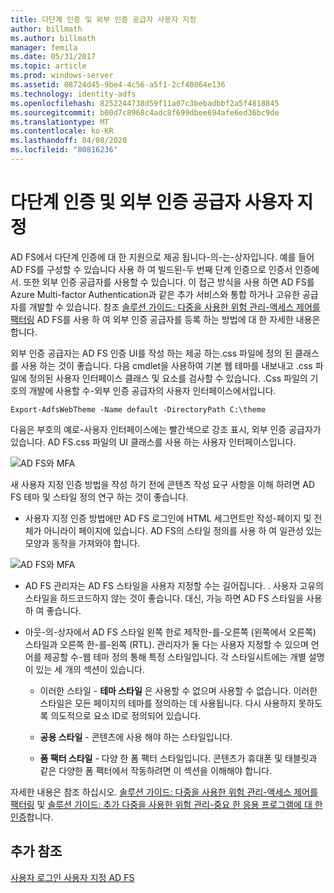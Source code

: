 ```yaml
---
title: 다단계 인증 및 외부 인증 공급자 사용자 지정
author: billmath
ms.author: billmath
manager: femila
ms.date: 05/31/2017
ms.topic: article
ms.prod: windows-server
ms.assetid: 08724d45-9be4-4c56-a5f1-2cf40864e136
ms.technology: identity-adfs
ms.openlocfilehash: 8252244738d59f11a07c3bebadbbf2a5f4818845
ms.sourcegitcommit: b00d7c8968c4adc8f699dbee694afe6ed36bc9de
ms.translationtype: MT
ms.contentlocale: ko-KR
ms.lasthandoff: 04/08/2020
ms.locfileid: "80816236"
---
```

# <a name="multi-factor-authentication-and-external-authentication-providers-customization"></a>다단계 인증 및 외부 인증 공급자 사용자 지정 



AD FS에서 다단계 인증에 대 한 지원으로 제공 됩니다\-의\-는\-상자입니다. 예를 들어 AD FS를 구성할 수 있습니다 사용 하 여 빌드된\-두 번째 단계 인증으로 인증서 인증에서. 또한 외부 인증 공급자를 사용할 수 있습니다. 이 접근 방식을 사용 하면 AD FS를 Azure Multi-factor Authentication과 같은 추가 서비스와 통합 하거나 고유한 공급자를 개발할 수 있습니다. 참조 [솔루션 가이드: 다중을 사용한 위험 관리\-액세스 제어를 팩터링](https://technet.microsoft.com/library/dn280937.aspx) AD FS를 사용 하 여 외부 인증 공급자를 등록 하는 방법에 대 한 자세한 내용은 합니다.  
  
외부 인증 공급자는 AD FS 인증 UI를 작성 하는 제공 하는.css 파일에 정의 된 클래스를 사용 하는 것이 좋습니다. 다음 cmdlet을 사용하여 기본 웹 테마를 내보내고 .css 파일에 정의된 사용자 인터페이스 클래스 및 요소를 검사할 수 있습니다. .Css 파일의 기호의 개발에 사용할 수\-외부 인증 공급자의 사용자 인터페이스에서입니다.  
  

    Export-AdfsWebTheme -Name default -DirectoryPath C:\theme  
 
  
다음은 부호의 예로\-사용자 인터페이스에는 빨간색으로 강조 표시, 외부 인증 공급자가 있습니다. AD FS.css 파일의 UI 클래스를 사용 하는 사용자 인터페이스입니다.  
  
![AD FS와 MFA](media/AD-FS-user-sign-in-customization/ADFS_Blue_Custom8.png)  
  
새 사용자 지정 인증 방법을 작성 하기 전에 콘텐츠 작성 요구 사항을 이해 하려면 AD FS 테마 및 스타일 정의 연구 하는 것이 좋습니다.  
  
-   사용자 지정 인증 방법에만 AD FS 로그인에 HTML 세그먼트만 작성\-페이지 및 전체가 아니라이 페이지에 있습니다. AD FS의 스타일 정의를 사용 하 여 일관성 있는 모양과 동작을 가져와야 합니다.  
  
![AD FS와 MFA](media/AD-FS-user-sign-in-customization/ADFS_Blue_Custom9.png)  
  
-   AD FS 관리자는 AD FS 스타일을 사용자 지정할 수는 길어집니다. . 사용자 고유의 스타일을 하드코드하지 않는 것이 좋습니다. 대신, 가능 하면 AD FS 스타일을 사용 하 여 좋습니다.  
  
-   아웃\-의\-상자에서 AD FS 스타일 왼쪽 한로 제작한\-를\-오른쪽 \(왼쪽에서 오른쪽\) 스타일과 오른쪽 한\-를\-왼쪽 \(RTL\). 관리자가 둘 다는 사용자 지정할 수 있으며 언어를 제공할 수\-웹 테마 정의 통해 특정 스타일입니다. 각 스타일시트에는 개별 설명이 있는 세 개의 섹션이 있습니다.  
  
    -   이러한 스타일 \- **테마 스타일** 은 사용할 수 없으며 사용할 수 없습니다. 이러한 스타일은 모든 페이지의 테마를 정의하는 데 사용됩니다. 다시 사용하지 못하도록 의도적으로 요소 ID로 정의되어 있습니다.  
  
    -   **공용 스타일** \- 콘텐츠에 사용 해야 하는 스타일입니다.  
  
    -   **폼 팩터 스타일** \- 다양 한 폼 팩터 스타일입니다. 콘텐츠가 휴대폰 및 태블릿과 같은 다양한 폼 팩터에서 작동하려면 이 섹션을 이해해야 합니다.  
  
자세한 내용은 참조 하십시오. [솔루션 가이드: 다중을 사용한 위험 관리\-액세스 제어를 팩터링](https://technet.microsoft.com/library/dn280937.aspx) 및 [솔루션 가이드: 추가 다중을 사용한 위험 관리\-중요 한 응용 프로그램에 대 한 인증](https://tnstage.redmond.corp.microsoft.com/library/dn280949.aspx)합니다.  

## <a name="additional-references"></a>추가 참조 
[사용자 로그인 사용자 지정 AD FS](AD-FS-user-sign-in-customization.md) 
